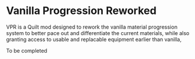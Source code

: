 # Vanilla Progression Reworked

VPR is a Quilt mod designed to rework the vanilla material progression system to
better pace out and differentiate the current materials, while also granting access to usable and replacable equipment earlier than vanilla,

To be completed


